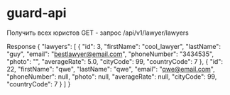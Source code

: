 # guard-api

Получить всех юристов
GET - запрос
/api/v1/lawyer/lawyers

Response
{
    "lawyers": [
        {
            "id": 3,
            "firstName": "cool_lawyer",
            "lastName": "guy",
            "email": "bestlawyer@email.com",
            "phoneNumber": "3434535",
            "photo": "",
            "averageRate": 5.0,
            "cityCode": 99,
            "countryCode": 7
        },
        {
            "id": 22,
            "firstName": "qwe",
            "lastName": "qwe",
            "email": "qwe@email.com",
            "phoneNumber": null,
            "photo": null,
            "averageRate": null,
            "cityCode": 99,
            "countryCode": 7
        }
    ]
}
